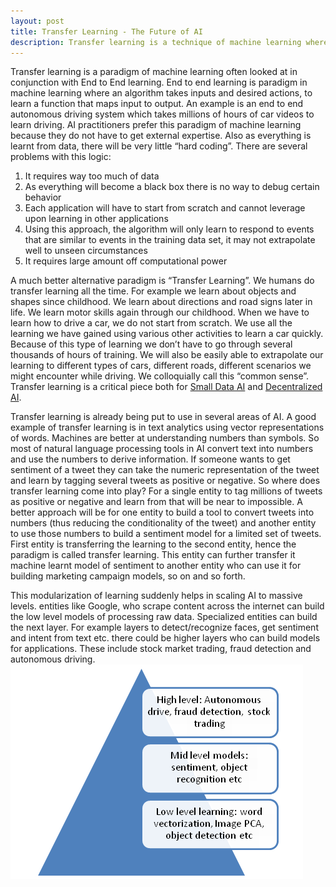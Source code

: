 ```yaml
---
layout: post
title: Transfer Learning - The Future of AI
description: Transfer learning is a technique of machine learning where models learnt from one data set are applied to another problem.
---
```


Transfer learning is a paradigm of machine learning often looked at in conjunction with End to End learning. End to end learning is paradigm in machine learning where an algorithm takes inputs and desired actions, to learn a function that maps input to output. An example is an end to end autonomous driving system which takes millions of hours of car videos to learn driving. AI practitioners prefer this paradigm of machine learning because they do not have to get external expertise. Also as everything is learnt from data, there will be very little “hard coding”. There are several problems with this logic:

1. It requires way too much of data
2. As everything will become a black box there is no way to debug certain behavior
3. Each application will have to start from scratch and cannot leverage upon learning in other applications
4. Using this approach, the algorithm will only learn to respond to events that are similar to events in the training data set, it may not extrapolate well to unseen circumstances
5. It requires large amount off computational power

A much better alternative paradigm is “Transfer Learning”. We humans do transfer learning all the time. For example we learn about objects and shapes since childhood. We learn about directions and road signs later in life. We learn motor skills again through our childhood. When we have to learn how to drive a car, we do not start from scratch. We use all the learning we have gained using various other activities to learn a car quickly. Because of this type of learning we don’t have to go through several thousands of hours of training. We will also be easily able to extrapolate our learning to different types of cars, different roads, different scenarios we might encounter while driving. We colloquially call this “common sense”. Transfer learning is a critical piece both for [Small Data AI](/2021/05/26/Small-Data-AI.html) and [Decentralized AI](/2023/02/25/Decentralized-Artificial-Intelligence.html). 

Transfer learning is already being put to use in several areas of AI. A good example of transfer learning is in text analytics using vector representations of words. Machines are better at understanding numbers than symbols. So most of natural language processing tools in AI convert text into numbers and use the numbers to derive information. If someone wants to get sentiment of a tweet they can take the numeric representation of the tweet and learn by tagging several tweets as positive or negative. So where does transfer learning come into play? For a single entity to tag millions of tweets as positive or negative and learn from that will be near to impossible. A better approach will be for one entity to build a tool to convert tweets into numbers (thus reducing the conditionality of the tweet) and another entity to use those numbers to build a sentiment model for a limited set of tweets. First entity is transferring the learning to the second entity, hence the paradigm is called transfer learning. This entity can further transfer it machine learnt model of sentiment to another entity who can use it for building marketing campaign models, so on and so forth.

This modularization of learning suddenly helps in scaling AI to massive levels. entities like Google, who scrape content across the internet can build the low level models of processing raw data. Specialized entities can build the next layer. For example layers to detect/recognize faces, get sentiment and intent from text etc. there could be higher layers who can build models for applications. These include stock market trading, fraud detection and autonomous driving.
![Transfer Learning Architecture](/assets/images/post_images/transfer-learning.png)









